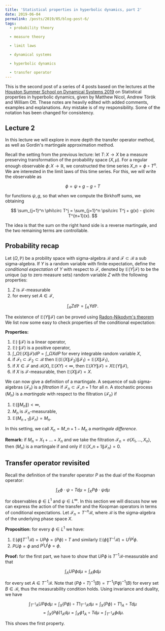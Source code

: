 ```yaml
---
title: 'Statistical properties in hyperbolic dynamics, part 2'
date: 2019-06-04
permalink: /posts/2019/05/blog-post-6/
tags:
  - probability theory

  - measure theory

  - limit laws

  - dynamical systems

  - hyperbolic dynamics

  - transfer operator
---
```


This is the second post of a series of 4 posts based on the lectures at the [Houston Summer School on Dynamical Systems 2019](https://www.math.uh.edu/dynamics/school/school2019/) on Statistical properties in hyperbolic dynamics, given by Matthew Nicol, Andrew Török and William Ott. These notes are heavily edited with added comments, examples and explanations. Any mistake is of my responsibility. Some of the notation has been changed for consistency.

## Lecture 2

In this lecture we will explore in more depth the transfer operator method, as well as Gordin's martingale approximation method.

Recall the setting from the previous lecture: let $T\colon X\to X$ be a measure preserving transformation of the probability space $(X,\mu)$. For a regular enough observable $\phi\colon X \to\mathbb{R}$, we constructed the time series $X\_n = \phi\circ T^n$. We are interested in the limit laws of this time series. For this, we will write the observable as

$$
\phi = \psi + g - g\circ T
$$

for functions $\psi,g$, so that when we compute the Birkhoff sums, we obtaining

$$
\sum_{j=1}^n \phi\circ T^j = \sum_{j=1}^n \psi\circ T^j + g(x) - g\circ T^{n+1}(x).
$$

The idea is that the sum on the right hand side is a reverse martingale, and the two remaining terms are controllable.

## Probability recap

Let $(\Omega,\mathbb{P})$ be a probility space with sigma-algebra $\mathcal{B}$ and $\mathcal{F}\subset\mathcal{B}$ a sub sigma-algebra. If $Y$ is a random variable with finite expectation, define the *conditional expectation* of $Y$ with respect to $\mathcal{F}$, denoted by $\mathbb{E}(Y | \mathcal{F})$ to be the unique (up to zero measure sets) random variable $Z$ with the following properties:
1. $Z$ is $\mathcal{F}$-measurable
2. for every set $A\in\mathcal{F}$,

$$
\int_A Z d\mathbb{P} = \int_A Y d\mathbb{P}.
$$

The existence of $\mathbb{E}(Y \| \mathcal{F})$ can be proved using [Radon-Nikodym's theorem](https://en.wikipedia.org/wiki/Radon–Nikodym_theorem) We list now some easy to check properties of the conditional expectation:

**Properties:**
1. $\mathbb{E}(\cdot \| \mathcal{F})$ is a linear operator,
2. $\mathbb{E}(\cdot \| \mathcal{F})$ is a positive operator,
3. $\int\_{\Omega} \mathbb{E}(X\|\mathcal{F}) dP = \int\_{\Omega} X dP$ for every integrable random variable $X$,
4. if $\mathcal{F}_1\subset\mathcal{F}_2\subset\mathcal{B}$ then $\mathbb{E}(\mathbb{E}(X\| \mathcal{F_2})\|\mathcal{F}_1) = \mathbb{E}(X\|\mathcal{F}_1)$,
5. if $X\in\mathcal{F}$ and $\mathcal{B}(X),\mathbb{E}(XY)<\infty$, then $\mathbb{E}(XY\| \mathcal{F}) = X\mathbb{E}(Y\|\mathcal{F})$,
6. if $X$ is $\mathcal{F}$-measurable, then $\mathbb{E}(X\|\mathcal{F}) = X$.

We can now give a definition of a martingale. A sequence of sub sigma-algebras $(\mathcal{F}_n)$ is a *filtration* if $\mathcal{F}_n\subset\mathcal{F}\_{n+1}$ for all $n$. A stochastic process $(M_n)$ is a *martingale* with respect to the filtration $(\mathcal{F}_n)$ if
1. $\mathbb{E}(\|M_n\|) \lt \infty$,
2. $M_n$ is $\mathcal{F}_n$-measurable,
3. $\mathbb{E}(M_{n+1}\|\mathcal{F}_n) =  M_n$.

In this setting, we call $X_n = M\_{n+1} - M_n$ a *martingale difference*.

**Remark:** if $M_n = X_1 + \dots + X_n$ and we take the filtration $\mathcal{F}_n = \sigma(X_1,\dots,X_n)$, then $(M_n)$ is a martingale if and only if $\mathbb{E}(X\_{n+1}\| \mathcal{F}_n) = 0$.

## Transfer operator revisited

Recall the definition of the transfer operator $P$ as the dual of the Koopman operator:

$$
\int_X \phi\cdot\psi\circ T d\mu = \int_X P\phi \cdot \psi d\mu
$$

for observables $\phi\in L^1$ and $\psi\in L^\infty$. In this section we will discuss how we can express the action of the transfer and the Koopman operators in terms of conditional expectations. Let $\mathcal{F}_n = T^{-n}\mathcal{B}$, where $\mathcal{B}$ is the sigma-algebra of the underlying phase space $X$.

**Proposition:** for every $\phi\in L^1$ we have:
1. $\mathbb{E}(\phi \| T^{-1}\mathcal{B}) = UP\phi = (P\phi)\circ T$ and similarly $\mathbb{E}(\phi \| T^{-i}\mathcal{B}) = U^iP^i\phi$.
2. $PU\phi = \phi$ and $P^iU^i \phi = \phi$.

**Proof:** for the first part, we have to show that $UP\phi$ is $T^{-1}\mathcal{B}$-measurable and that

$$
\int_A UP\phi d\mu = \int_A \phi d\mu
$$

for every set $A\in T^{-1}\mathcal{B}$. Note that $(P\phi\circ T)^{-1}(B) = T^{-1}(P\phi)^{-1}(B)$ for every set $B\in\mathcal{B}$, thus the measurability condition holds. Using invariance and duality, we have

$$
\int_{T^{-1}A} UP\phi d\mu = \int_X (P\phi)\circ T 1_{T^{-1}A} d\mu = \int_X (P\phi)\circ T 1_A\circ Td\mu
$$
$$
= \int_X (P\phi) 1_A d\mu = \int_X \phi 1_A\circ T d\mu = \int_{T^{-1}A}\phi d\mu.
$$

This shows the first property.
